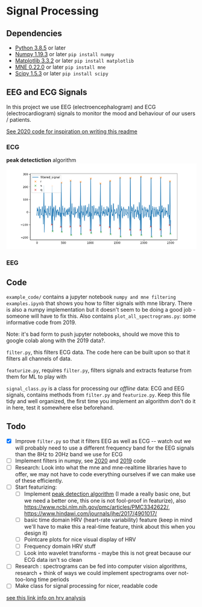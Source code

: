 # Signal Processing

## Dependencies
- [Python 3.8.5](https://www.python.org/downloads/) or later
- [Numpy 1.19.3](https://numpy.org/) or later ``pip install numpy``
- [Matplotlib 3.3.2](https://matplotlib.org/) or later ``pip install matplotlib``
- [MNE 0.22.0](https://mne.tools/stable/index.html) or later ``pip install mne``
- [Scipy 1.5.3](https://www.scipy.org/) or later ``pip install scipy``

## EEG and ECG Signals
In this project we use EEG (electroencephalogram) and ECG (electrocardiogram) signals to monitor the mood and behaviour of our users / patients.

[See 2020 code for inspiration on writing this readme](https://github.com/NTX-McGill/NeuroTechX-McGill-2020/tree/main/offline/signal_processing)

### ECG

**peak detectiction** algorithm
![peak detection algorithm](./figures/ecg_peak_detection.png)

### EEG

## Code
``example_code/`` contains a jupyter notebook ``numpy and mne filtering examples.ipynb`` that shows you how to filter signals with mne library. There is also a numpy implementation but it doesn't seem to be doing a good job - someone will have to fix this. Also contains ``plot_all_spectrograms.py``: some informative code from 2019.

Note: it's bad form to push jupyter notebooks, should we move this to google colab along with the 2019 data?. 

``filter.py``, this filters ECG data. The code here can be built upon so that it filters all channels of data. 

``featurize.py``, requires ``filter.py``, filters signals and extracts featurse from them for ML to play with

``signal_class.py`` is a class for processing our *offline* data: ECG and EEG signals, contains methods from ``filter.py`` and ``featurize.py``. Keep this file tidy and well organized, the first time you implement an algorithm don't do it in here, test it somewhere else beforehand.

## Todo
- [x] Improve ``filter.py`` so that it filters EEG as well as ECG -- watch out we will probably need to use a different frequency band for the EEG signals than the 8Hz to 20Hz band we use for ECG
- [ ] Implement filters in numpy, see [2020](https://github.com/NTX-McGill/NeuroTechX-McGill-2020/blob/main/offline/signal_processing/filtering.py) and [2019](https://github.com/NTX-McGill/NeuroTechX-McGill-2019) code 
- [ ] Research: Look into what the mne and mne-realtime libraries have to offer, we may not have to code everything ourselves if we can make use of these efficiently.
- [ ] Start featurizing:
    - [ ] Implement [peak detection algorithm](https://www.sciencedirect.com/science/article/pii/S2212017312004227) (I made a really basic one, but we need a better one, this one is not fool-proof in featurize), also https://www.ncbi.nlm.nih.gov/pmc/articles/PMC3342622/, https://www.hindawi.com/journals/jhe/2017/4901017/
    - [ ] basic time domain HRV (heart-rate variability) feature (keep in mind we'll have to make this a real-time feature, think about this when you design it) 
    - [ ] Pointcare plots for nice visual display of HRV
    - [ ] Frequency domain HRV stuff
    - [ ] Look into wavelet transforms - maybe this is not great because our ECG data isn't so clean  
- [ ] Research : spectrograms can be fed into computer vision algorithms, research + think of ways we could implement spectrograms over not-too-long time periods
- [ ] Make class for signal processing for nicer, readable code

[see this link info on hrv analysis](https://imotions.com/blog/heart-rate-variability/#hrv-analysis)
